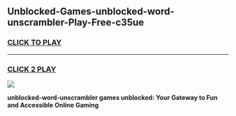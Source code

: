 
## Unblocked-Games-unblocked-word-unscrambler-Play-Free-c35ue
<h3>
<a href="https://premium76.site?title=unblocked-word-unscrambler&ref=18A1">CLICK TO PLAY</a></h3>
<hr>

<h3>
<a href="https://premium76.site?title=unblocked-word-unscrambler&ref=18A1">CLICK 2 PLAY</a>
  
</h3>

<a href="https://premium76.site?title=unblocked-word-unscrambler&ref=18A1"><img src="https://clearcache.store/games.png"></a>


**unblocked-word-unscrambler games unblocked: Your Gateway to Fun and Accessible Online Gaming**
